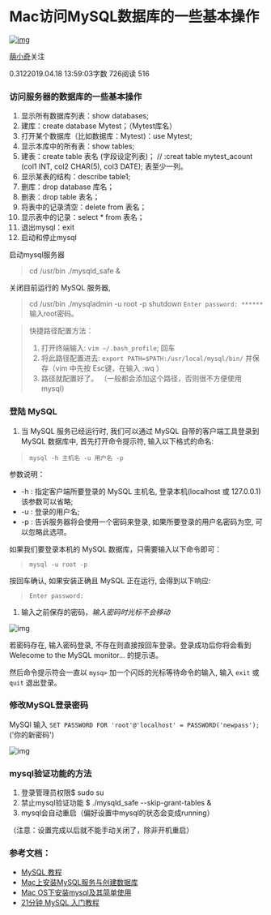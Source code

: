 # Mac访问MySQL数据库的一些基本操作

[![img](https://upload.jianshu.io/users/upload_avatars/525624/28c068b9-5f2b-4ff8-bc40-3a9e53773228.jpeg?imageMogr2/auto-orient/strip|imageView2/1/w/96/h/96/format/webp)](https://www.jianshu.com/u/60dc3c4c6c3d)

[萌小奇](https://www.jianshu.com/u/60dc3c4c6c3d)关注

0.3122019.04.18 13:59:03字数 726阅读 516

### 访问服务器的数据库的一些基本操作

1. 显示所有数据库列表：show databases;
2. 建库：create database Mytest；（Mytest库名）
3. 打开某个数据库（比如数据库：Mytest)：use Mytest;
4. 显示本库中的所有表：show tables;
5. 建表：create table 表名 (字段设定列表)； // :creat table mytest_acount (col1 INT, col2 CHAR(5), col3 DATE); 表至少一列。
6. 显示某表的结构：describe table1;
7. 删库：drop database 库名；
8. 删表：drop table 表名；
9. 将表中的记录清空：delete from 表名；
10. 显示表中的记录：select * from 表名；
11. 退出mysql：exit
12. 启动和停止mysql

启动mysql服务器

> cd /usr/bin
> ./mysqld_safe &

关闭目前运行的 MySQL 服务器,

> cd /usr/bin
> ./mysqladmin -u root -p shutdown
> `Enter password: ******`
> 输入root密码。

> 快捷路径配置方法：
>
> 1. 打开终端输入: `vim ~/.bash_profile`; 回车
> 2. 将此路径配置进去: `export PATH=$PATH:/usr/local/mysql/bin/`
> 	并保存（vim 中先按 Esc键，在输入 :wq ）
> 3. 路径就配置好了。
> 	（一般都会添加这个路径，否则很不方便使用mysql）

### 登陆 MySQL

1. 当 MySQL 服务已经运行时, 我们可以通过 MySQL 自带的客户端工具登录到 MySQL 数据库中, 首先打开命令提示符, 输入以下格式的命名:

> ```
> mysql -h 主机名 -u 用户名 -p
> ```

参数说明：

- -h : 指定客户端所要登录的 MySQL 主机名, 登录本机(localhost 或 127.0.0.1)该参数可以省略;
- -u : 登录的用户名;
- -p : 告诉服务器将会使用一个密码来登录, 如果所要登录的用户名密码为空, 可以忽略此选项。

如果我们要登录本机的 MySQL 数据库，只需要输入以下命令即可：

> ```
> mysql -u root -p
> ```

按回车确认, 如果安装正确且 MySQL 正在运行, 会得到以下响应:

> ```
> Enter password:
> ```

1. 输入之前保存的密码，*输入密码时光标不会移动*

![img](https://upload-images.jianshu.io/upload_images/525624-a5f0d2360fdd8bbe.png?imageMogr2/auto-orient/strip|imageView2/2/w/702/format/webp)

若密码存在, 输入密码登录, 不存在则直接按回车登录。登录成功后你将会看到 Welecome to the MySQL monitor... 的提示语。

然后命令提示符会一直以 `mysq>` 加一个闪烁的光标等待命令的输入, 输入 `exit` 或 `quit` 退出登录。

### 修改MySQL登录密码

MySQl 输入
`SET PASSWORD FOR 'root'@'localhost' = PASSWORD('newpass');`('你的新密码')

![img](https://upload-images.jianshu.io/upload_images/525624-7a7ad1bacb291770.png?imageMogr2/auto-orient/strip|imageView2/2/w/700/format/webp)

### mysql验证功能的方法

1. 登录管理员权限$ sudo su
2. 禁止mysql验证功能 $ ./mysqld_safe --skip-grant-tables &
3. mysql会自动重启（偏好设置中mysql的状态会变成running）

（注意：设置完成以后就不能手动关闭了，除非开机重启）

### 参考文档：

- [MySQL 教程](https://links.jianshu.com/go?to=http%3A%2F%2Fwww.runoob.com%2Fmysql%2Fmysql-tutorial.html)
- [Mac上安装MySQL服务与创建数据库](https://links.jianshu.com/go?to=https%3A%2F%2Fblog.csdn.net%2Flu1024188315%2Farticle%2Fdetails%2F78706955)
- [Mac OS下安装mysql及其简单使用](https://links.jianshu.com/go?to=http%3A%2F%2Fwww.th7.cn%2Fdb%2Fmysql%2F201504%2F101743.shtml)
- [21分钟 MySQL 入门教程](https://links.jianshu.com/go?to=https%3A%2F%2Fwww.cnblogs.com%2Fmr-wid%2Farchive%2F2013%2F05%2F09%2F3068229.html%23c1)